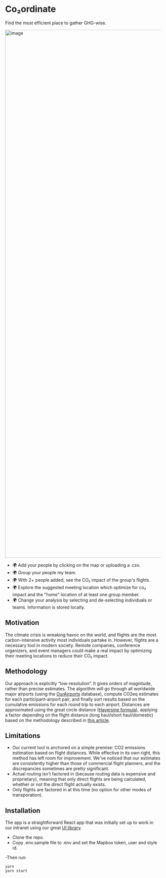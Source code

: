 # Co₂ordinate

Find the most efficient place to gather GHG-wise.

<img width="1705" alt="image" src="https://github.com/developmentseed/co2ordinate/assets/25919630/d0e585db-dfe3-406b-a86d-bbd0f40529fd">

- 🌍 Add your people by clicking on the map or uploading a .csv.
- 🌍 Group your people my team.
- 🌍 With 2+ people added, see the CO₂ impact of the group's flights.
- 🌍 Explore the suggested meeting location which optimize for co₂ impact and the "home" location of at least one group member.
- 🌍 Change your analysis by selecting and de-selecting individuals or teams. Information is stored locally.

## Motivation
The climate crisis is wreaking havoc on the world, and flights are the most carbon-intensive activity most individuals partake in. However, flights are a necessary tool in modern society. Remote companies, conference organizers, and event managers could make a real impact by optimizing their meeting locations to reduce their CO₂ impact. 

## Methodology

Our approach is explicitly “low-resolution”. It gives orders of magnitude, rather than precise estimates. 
The algorithm will go through all worldwide major airports (using the [OurAirports](https://ourairports.com/data/) database), compute CO2eq estimates for each participant-airport pair, and finally sort results based on the cumulative emissions for each round trip to each airport. Distances are approximated using the great circle distance ([Haversine formula](https://en.wikipedia.org/wiki/Haversine_formula)), applying a factor depending on the flight distance (long haul/short haul/domestic) based on the methodology described in [this article](https://ourworldindata.org/travel-carbon-footprint).

## Limitations
- Our current tool is anchored on a simple premise: CO2 emissions estimation based on flight distances. While effective in its own right, this method has left room for improvement. We've noticed that our estimates are consistently higher than those of commercial flight planners, and the discrepancies sometimes are pretty significant.
- Actual routing isn't factored in (because routing data is expensive and proprietary), meaning that only direct flights are being calculated, whether or not the direct flight actually exists.
- Only flights are factored in at this time (no option for other modes of transporation).

## Installation

The app is a straightforward React app that was initially set up to work in our intranet using our great [UI library](https://ui.ds.io/).

- Clone the repo.
- Copy .env.sample file to .env and set the Mapbox token, user and style id.

-Then run:

```
yarn
yarn start
```
